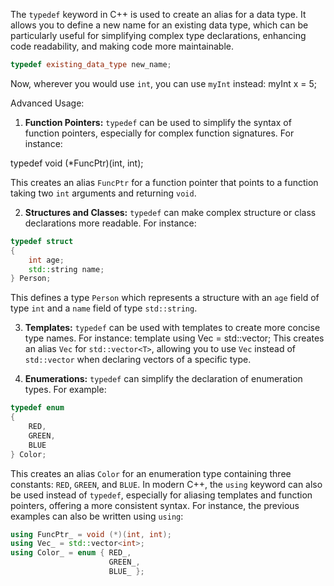 The `typedef` keyword in C++ is used to create an alias for a data type. It allows you to define a new name for an existing data type, which can be particularly useful for simplifying complex type declarations, enhancing code readability, and making code more maintainable.

```cpp
typedef existing_data_type new_name;
```

Now, wherever you would use `int`, you can use `myInt` instead:
myInt x = 5;

Advanced Usage:

1. **Function Pointers:** `typedef` can be used to simplify the syntax of function pointers, especially for complex function signatures. For instance:

typedef void (\*FuncPtr)(int, int);

This creates an alias `FuncPtr` for a function pointer that points to a function taking two `int` arguments and returning `void`.

2. **Structures and Classes:** `typedef` can make complex structure or class declarations more readable. For instance:

```cpp
typedef struct
{
    int age;
    std::string name;
} Person;
```

This defines a type `Person` which represents a structure with an `age` field of type `int` and a `name` field of type `std::string`.

3. **Templates:** `typedef` can be used with templates to create more concise type names. For instance:
   template <typename T>
   using Vec = std::vector<T>;
   This creates an alias `Vec` for `std::vector<T>`, allowing you to use `Vec` instead of `std::vector` when declaring vectors of a specific type.

4. **Enumerations:** `typedef` can simplify the declaration of enumeration types. For example:

```cpp
typedef enum
{
    RED,
    GREEN,
    BLUE
} Color;
```

This creates an alias `Color` for an enumeration type containing three constants: `RED`, `GREEN`, and `BLUE`.
In modern C++, the `using` keyword can also be used instead of `typedef`, especially for aliasing templates and function pointers, offering a more consistent syntax. For instance, the previous examples can also be written using `using`:

```cpp
using FuncPtr_ = void (*)(int, int);
using Vec_ = std::vector<int>;
using Color_ = enum { RED_,
                      GREEN_,
                      BLUE_ };
```
